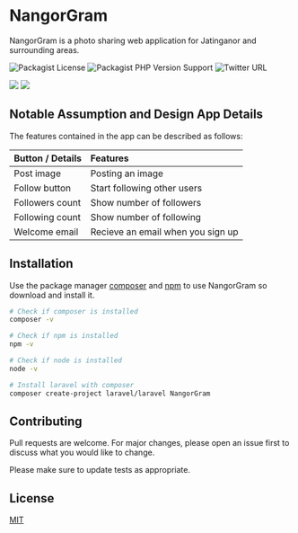 # NangorGram

NangorGram is a photo sharing web application for Jatinganor and surrounding areas.

![Packagist License](https://img.shields.io/packagist/l/doctrine/orm)
![Packagist PHP Version Support](https://img.shields.io/packagist/php-v/symfony/symfony)
![Twitter URL](https://img.shields.io/twitter/url?style=social&url=https%3A%2F%2Ftwitter.com%2Fdwigantoro_)

<img src="https://i.ibb.co/j3F5SJB/Preview3.png"/>
<img src="https://i.ibb.co/br9jb4T/Preview2.png"/>

## Notable Assumption and Design App Details

The features contained in the app can be described as follows:

| Button / Details | Features                          |
| :--------------- | :-------------------------------- |
| Post image       | Posting an image                  |
| Follow button    | Start following other users       |
| Followers count  | Show number of followers          |
| Following count  | Show number of following          |
| Welcome email    | Recieve an email when you sign up |

## Installation

Use the package manager [composer](https://getcomposer.org/doc/00-intro.md) and [npm](https://docs.npmjs.com/downloading-and-installing-node-js-and-npm) to use NangorGram so download and install it.

```bash
# Check if composer is installed
composer -v

# Check if npm is installed
npm -v

# Check if node is installed
node -v

# Install laravel with composer
composer create-project laravel/laravel NangorGram
```

## Contributing

Pull requests are welcome. For major changes, please open an issue first to discuss what you would like to change.

Please make sure to update tests as appropriate.

## License

[MIT](https://choosealicense.com/licenses/mit/)
